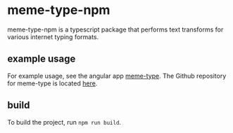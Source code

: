# meme-type-npm

meme-type-npm is a typescript package that performs text transforms for various internet typing formats. 

## example usage

For example usage, see the angular app [meme-type](https://memetype.brewinstallbuzzwords.com). The Github repository for meme-type is located [here](https://github.com/brew-install-buzzwords/meme-type).

## build

To build the project, run `npm run build`.
